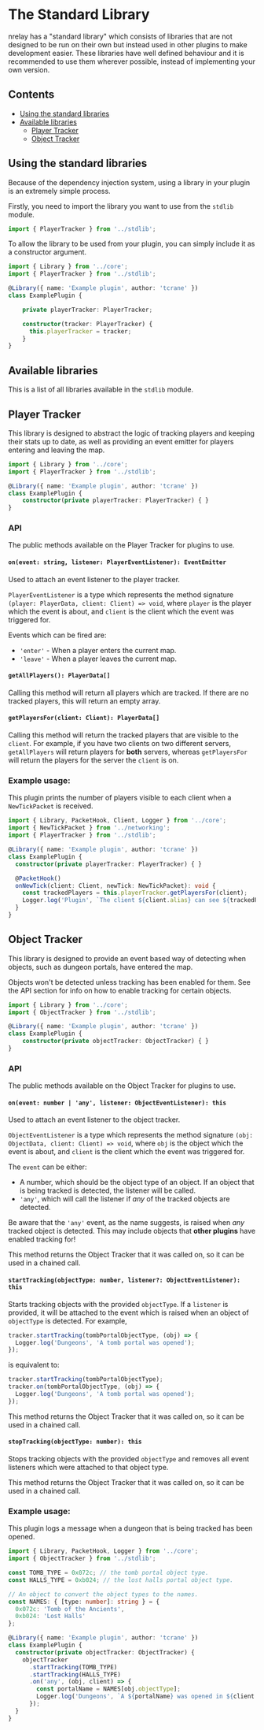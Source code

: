 # The Standard Library
nrelay has a "standard library" which consists of libraries that are not designed to be run on their own but instead used in other plugins to make development easier.
These libraries have well defined behaviour and it is recommended to use them wherever possible, instead of implementing your own version.

## Contents
+ [Using the standard libraries](#using-the-standard-libraries)
+ [Available libraries](#available-libraries)
  + [Player Tracker](#player-tracker)
  + [Object Tracker](#object-tracker)

## Using the standard libraries
Because of the dependency injection system, using a library in your plugin is an extremely simple process.

Firstly, you need to import the library you want to use from the `stdlib` module.
```typescript
import { PlayerTracker } from '../stdlib';
```
To allow the library to be used from your plugin, you can simply include it as a constructor argument.

```typescript
import { Library } from '../core';
import { PlayerTracker } from '../stdlib';

@Library({ name: 'Example plugin', author: 'tcrane' })
class ExamplePlugin {

    private playerTracker: PlayerTracker;

    constructor(tracker: PlayerTracker) {
      this.playerTracker = tracker;
    }
}
```

## Available libraries
This is a list of all libraries available in the `stdlib` module.

## Player Tracker
This library is designed to abstract the logic of tracking players and keeping their stats up to date,
as well as providing an event emitter for players entering and leaving the map.
```typescript
import { Library } from '../core';
import { PlayerTracker } from '../stdlib';

@Library({ name: 'Example plugin', author: 'tcrane' })
class ExamplePlugin {
    constructor(private playerTracker: PlayerTracker) { }
}
```
### API
The public methods available on the Player Tracker for plugins to use.

#### `on(event: string, listener: PlayerEventListener): EventEmitter`
Used to attach an event listener to the player tracker.

`PlayerEventListener` is a type which represents the method signature `(player: PlayerData, client: Client) => void`, where `player` is the player which the event is about, and `client` is the client which the event was triggered for.

Events which can be fired are:
+ `'enter'` - When a player enters the current map.
+ `'leave'` - When a player leaves the current map.

#### `getAllPlayers(): PlayerData[]`
Calling this method will return all players which are tracked. If there are no tracked players, this will return an empty array.

#### `getPlayersFor(client: Client): PlayerData[]`
Calling this method will return the tracked players that are visible to the `client`. For example, if you have two clients on two different servers, `getAllPlayers` will return players for **both** servers, whereas `getPlayersFor` will return the players for the server the `client` is on.

### Example usage:
This plugin prints the number of players visible to each client when a `NewTickPacket` is received.
```typescript
import { Library, PacketHook, Client, Logger } from '../core';
import { NewTickPacket } from '../networking';
import { PlayerTracker } from '../stdlib';

@Library({ name: 'Example plugin', author: 'tcrane' })
class ExamplePlugin {
  constructor(private playerTracker: PlayerTracker) { }

  @PacketHook()
  onNewTick(client: Client, newTick: NewTickPacket): void {
    const trackedPlayers = this.playerTracker.getPlayersFor(client);
    Logger.log('Plugin', `The client ${client.alias} can see ${trackedPlayers.length} players.`);
  }
}

```

## Object Tracker
This library is designed to provide an event based way of detecting when objects, such as dungeon portals, have entered the map.

Objects won't be detected unless tracking has been enabled for them. See the API section for info on how to enable tracking for certain objects.
```typescript
import { Library } from '../core';
import { ObjectTracker } from '../stdlib';

@Library({ name: 'Example plugin', author: 'tcrane' })
class ExamplePlugin {
    constructor(private objectTracker: ObjectTracker) { }
}
```
### API
The public methods available on the Object Tracker for plugins to use.

#### `on(event: number | 'any', listener: ObjectEventListener): this`
Used to attach an event listener to the object tracker.

`ObjectEventListener` is a type which represents the method signature `(obj: ObjectData, client: Client) => void`, where `obj` is the object which the event is about, and `client` is the client which the event was triggered for.

The `event` can be either:
+ A number, which should be the object type of an object. If an object that is being tracked is detected, the listener will be called.
+ `'any'`, which will call the listener if *any* of the tracked objects are detected.

Be aware that the `'any'` event, as the name suggests, is raised when *any* tracked object is detected. This may include objects that **other plugins** have enabled tracking for!

This method returns the Object Tracker that it was called on, so it can be used in a chained call.

#### `startTracking(objectType: number, listener?: ObjectEventListener): this`
Starts tracking objects with the provided `objectType`. If a `listener` is provided, it will be attached to the event which is raised when an object of `objectType` is detected. For example,
```typescript
tracker.startTracking(tombPortalObjectType, (obj) => {
  Logger.log('Dungeons', 'A tomb portal was opened');
});
```
is equivalent to:
```typescript
tracker.startTracking(tombPortalObjectType);
tracker.on(tombPortalObjectType, (obj) => {
  Logger.log('Dungeons', 'A tomb portal was opened');
});
```

This method returns the Object Tracker that it was called on, so it can be used in a chained call.

#### `stopTracking(objectType: number): this`
Stops tracking objects with the provided `objectType` and removes all event listeners which were attached to that object type.

This method returns the Object Tracker that it was called on, so it can be used in a chained call.

### Example usage:
This plugin logs a message when a dungeon that is being tracked has been opened.
```typescript
import { Library, PacketHook, Logger } from '../core';
import { ObjectTracker } from '../stdlib';

const TOMB_TYPE = 0x072c; // the tomb portal object type.
const HALLS_TYPE = 0xb024; // the lost halls portal object type.

// An object to convert the object types to the names.
const NAMES: { [type: number]: string } = {
  0x072c: 'Tomb of the Ancients',
  0xb024: 'Lost Halls'
};

@Library({ name: 'Example plugin', author: 'tcrane' })
class ExamplePlugin {
  constructor(private objectTracker: ObjectTracker) {
    objectTracker
      .startTracking(TOMB_TYPE)
      .startTracking(HALLS_TYPE)
      .on('any', (obj, client) => {
        const portalName = NAMES[obj.objectType];
        Logger.log('Dungeons', `A ${portalName} was opened in ${client.server.name}!`);
      });
  }
}

```
